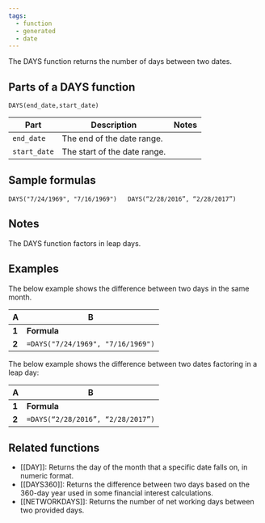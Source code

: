 ```yaml
---
tags:
  - function
  - generated
  - date
---
```


The DAYS function returns the number of days between two dates.

Parts of a DAYS function
------------------------

`DAYS(end_date,start_date)`

| Part | Description | Notes |
| --- | --- | --- |
| `end_date` | The end of the date range. |  |
| `start_date` | The start of the date range. |  |

Sample formulas
---------------

`DAYS("7/24/1969", "7/16/1969")  
DAYS(“2/28/2016”, “2/28/2017”)`

Notes
-----

The DAYS function factors in leap days.

Examples
--------

The below example shows the difference between two days in the same month.

| A | B |
| --- | --- |
| **1** | **Formula** | **Result** |
| **2** | `=DAYS("7/24/1969", "7/16/1969")` | 8 |

The below example shows the difference between two dates factoring in a leap day:

| A | B |
| --- | --- |
| **1** | **Formula** | **Result** |
| **2** | `=DAYS(“2/28/2016”, “2/28/2017”)` | 366 |

Related functions
-----------------

* [[DAY]]: Returns the day of the month that a specific date falls on, in numeric format.
* [[DAYS360]]: Returns the difference between two days based on the 360-day year used in some financial interest calculations.
* [[NETWORKDAYS]]: Returns the number of net working days between two provided days.